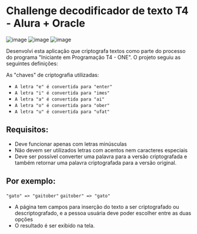 # Challenge decodificador de texto T4 - Alura + Oracle

![image](https://img.shields.io/badge/HTML5-E34F26?style=for-the-badge&logo=html5&logoColor=white)
![image](https://img.shields.io/badge/CSS3-1572B6?style=for-the-badge&logo=css3&logoColor=white)
![image](https://img.shields.io/badge/JavaScript-323330?style=for-the-badge&logo=javascript&logoColor=F7DF1E)

Desenvolvi esta aplicação que criptografa textos como parte do processo do programa "Iniciante em Programação T4 - ONE".
O projeto seguiu as seguintes definições: 

As "chaves" de criptografia utilizadas:
* `A letra "e" é convertida para "enter"`
* `A letra "i" é convertida para "imes"`
* `A letra "a" é convertida para "ai"`
* `A letra "o" é convertida para "ober"`
* `A letra "u" é convertida para "ufat"`

## **Requisitos:**
- Deve funcionar apenas com letras minúsculas
- Não devem ser utilizados letras com acentos nem caracteres especiais
- Deve ser possível converter uma palavra para a versão criptografada e também retornar uma palavra criptografada para a versão original. 

## Por exemplo:
`"gato" => "gaitober"`
`gaitober" => "gato"`

- A página tem campos para inserção do texto a ser criptografado ou descriptografado, e a pessoa usuária deve poder escolher entre as duas opções
- O resultado é ser exibido na tela.
